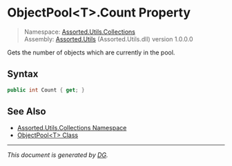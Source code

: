 ﻿# ObjectPool\<T>.Count Property

> Namespace: [Assorted.Utils.Collections](index.md#assortedutilscollections-namespace)\
> Assembly: [Assorted.Utils](index.md) (Assorted.Utils.dll) version 1.0.0.0

Gets the number of objects which are currently in the pool.

## Syntax

```csharp
public int Count { get; }
```

## See Also

- [Assorted.Utils.Collections Namespace](index.md#assortedutilscollections-namespace)
- [ObjectPool\<T> Class](Assorted.Utils.Collections.ObjectPool-1.md)

---

_This document is generated by [DG](https://github.com/Khojasteh/dg)._
